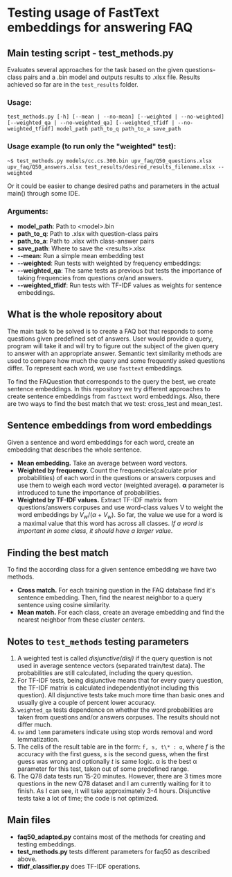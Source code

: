 # Testing usage of FastText embeddings for answering FAQ

## Main testing script - test_methods.py

Evaluates several approaches for the task based on the given questions-class pairs and a .bin model and outputs results to .xlsx file. Results achieved so far are in the `test_results` folder.

### Usage:
```
test_methods.py [-h] [--mean | --no-mean] [--weighted | --no-weighted] [--weighted_qa | --no-weighted_qa] [--weighted_tfidf | --no-weighted_tfidf] model_path path_to_q path_to_a save_path
```

### Usage example (to run only the "weighted" test):

```console
~$ test_methods.py models/cc.cs.300.bin upv_faq/Q50_questions.xlsx upv_faq/Q50_answers.xlsx test_results/desired_results_filename.xlsx --weighted
```

Or it could be easier to change desired paths and parameters in the actual main() through some IDE.

### Arguments:
* **model_path**: Path to \<model\>.bin
* **path_to_q**: Path to .xlsx with question-class pairs
* **path_to_a**: Path to .xlsx with class-answer pairs
* **save_path**: Where to save the \<results\>.xlsx
* **--mean**: Run a simple mean embedding test
* **--weighted**: Run tests with weighted by frequency embeddings:
* **--weighted_qa**: The same tests as previous but tests the importance of taking frequencies from questions or/and answers.
* **--weighted_tfidf**: Run tests with TF-IDF values as weights for sentence embeddings.

## What is the whole repository about
The main task to be solved is to create a FAQ bot that responds to some questions given predefined set of answers. User would provide a query, program will take it and will try to figure out the subject of the given query to answer with an appropriate answer.
Semantic text similarity methods are used to compare how much the query and some frequently asked questions differ. To represent each word, we use `fasttext` embeddings.

To find the FAQuestion that corresponds to the query the best, we create sentence embeddings. In this repository we try different approaches to create sentence embeddings from `fasttext` word embeddings. Also, there are two ways to find the best match that we test: cross_test and mean_test.

## Sentence embeddings from word embeddings
Given a sentence and word embeddings for each word, create an embedding that describes the whole sentence.
* **Mean embedding.** Take an average between word vectors.
* **Weighted by frequency.** Count the frequencies(calculate prior probabilities) of each word in the questions or answers corpuses and use them to weigh each word vector (weighted average). **α** parameter is introduced to tune the importance of probabilities.
* **Weighted by TF-IDF values.** Extract TF-IDF matrix from questions/answers corpuses and use word-class values V to weight the word embeddings by $V_w / (\alpha + V_w)$. So far, the value we use for a word is a maximal value that this word has across all classes. *If a word is important in some class, it should have a larger value*.

## Finding the best match
To find the according class for a given sentence embedding we have two methods.
* **Cross match.** For each training question in the FAQ database find it's sentence embedding. Then, find the nearest neighbor to a query sentence using cosine similarity.
* **Mean match.** For each class, create an average embedding and find the nearest neighbor from these *cluster centers*.

## Notes to `test_methods` testing parameters
1. A weighted test is called *disjunctive(disj)* if the query question is not used in average sentence vectors (separated train/test data). The probabilities are still calculated, including the query question. 
2. For TF-IDF tests, being disjunctive means that for every query question, the TF-IDF matrix is calculated independently(not including this question). All disjunctive tests take much more time than basic ones and usually give a couple of percent lower accuracy.
3. `weighted_qa` tests dependence on whether the word probabilities are taken from questions and/or answers corpuses. The results should not differ much.
4. `sw` and `lemm` parameters indicate using stop words removal and word lemmatization.
5. The cells of the result table are in the form: `f, s, t\* : α`, where *f* is the accuracy with the first guess, *s* is the second guess, when the first guess was wrong and optionally *t* is same logic. α is the best α parameter for this test, taken out of some predefined range.
6. The Q78 data tests run 15-20 minutes. However, there are 3 times more questions in the new Q78 dataset and I am currently waiting for it to finish. As I can see, it will take approximately 3-4 hours. Disjunctive tests take a lot of time; the code is not optimized.


## Main files
* **faq50_adapted.py** contains most of the methods for creating and testing embeddings.
* **test_methods.py** tests different parameters for faq50 as described above.
* **tfidf_classifier.py** does TF-IDF operations. 
